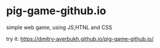 # pig-game-github.io
simple web game, using JS,HTNL and CSS

try it: https://dmitry-averbukh.github.io/pig-game-github.io/

